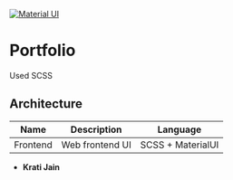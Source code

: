 
[![Material UI](https://img.shields.io/badge/Material-UI-blue.svg)](https://material-ui.com/)

# Portfolio

Used SCSS


## Architecture

Name | Description | Language
----|------|----
Frontend | Web frontend UI | SCSS + MaterialUI


 
* **Krati Jain**
